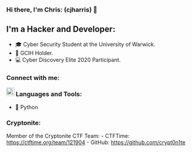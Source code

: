 
### Hi there, I'm Chris: (cjharris) 👋

## I'm a Hacker and Developer:
- 🎓 Cyber Security Student at the University of Warwick.
- 📜 GCIH Holder.
- 💻 Cyber Discovery Elite 2020 Participant.


### Connect with me:

[<img align="left" alt="cjharris2332 | Twitter" width="22px" src="https://cdn.jsdelivr.net/npm/simple-icons@3.11.0/icons/instagram.svg" />][instagram]


### Languages and Tools:

- 🐍 Python


### Cryptonite:
Member of the Cryptonite CTF Team:
    - CTFTime: https://ctftime.org/team/121904
    - GitHub:  https://github.com/crypt0n1te



[Twitter]: https://www.twitter.com/cjharris2332 "Twitter"
[LinkedIn]: https://www.linkedin.com/in/christopher-harris-8921701b5/ "LinkedIn"
[Instagram]: https://www.instagram.com/cjharris.ch "Instagram"
[GitHub]: https://www.github.com/cjharris18 "GitHub"

[1]: https://cdn.jsdelivr.net/npm/simple-icons@3.11.0/icons/twitter.svg  "Twitter"
